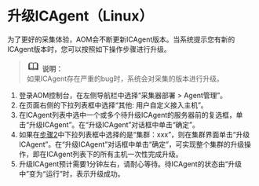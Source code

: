 # 升级ICAgent（Linux）<a name="aom_02_0013"></a>

为了更好的采集体验，AOM会不断更新ICAgent版本。当系统提示您有新的ICAgent版本时，您可以按照如下操作步骤进行升级。

>![](public_sys-resources/icon-note.gif) **说明：**   
>如果ICAgent存在严重的bug时，系统会对采集的版本进行升级。  

1.  登录AOM控制台，在左侧导航栏中选择“采集器部署 \> Agent管理”。
2.  <a name="zh-cn_topic_0127215849_zh-cn_topic_0089684078_zh-cn_topic_0089582115_li186286182113"></a>在页面右侧的下拉列表框中选择“其他: 用户自定义接入主机”。
3.  在ICAgent列表中选中一个或多个待升级ICAgent的服务器前的复选框，单击“升级ICAgent”。在“升级ICAgent”对话框中单击“确定”。
4.  如果在[步骤2](#zh-cn_topic_0127215849_zh-cn_topic_0089684078_zh-cn_topic_0089582115_li186286182113)中下拉列表框中选择的是“集群：xxx”，则在集群界面单击“升级ICAgent”。在“升级ICAgent”对话框中单击“确定”，可实现整个集群的升级操作，即在ICAgent列表下的所有主机一次性完成升级。
5.  升级ICAgent预计需要1分钟左右，请耐心等待。待ICAgent的状态由“升级中”变为“运行”时，表示升级成功。

